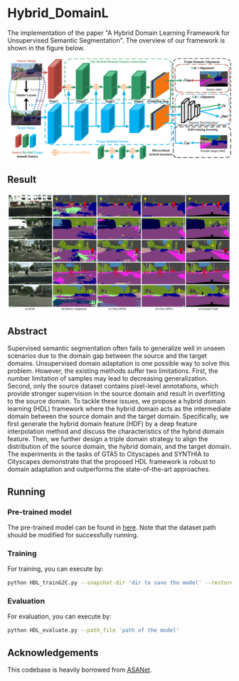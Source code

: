# Hybrid_DomainL

The implementation of the paper "A Hybrid Domain Learning Framework for Unsupervised Semantic Segmentation". The overview of our framework is shown in the figure below.

![](./figs/overview.png)

## Result

![](./figs/featurevisual.jpg)

## Abstract
Supervised semantic segmentation often fails to generalize well in unseen scenarios due to the domain gap between the source and the target domains. Unsupervised domain adaptation is one possible way to solve this problem. However, the existing methods suffer two limitations. First, the number limitation of samples may lead to decreasing generalization. Second, only the source dataset contains pixel-level annotations, which provide stronger supervision in the source domain and result in overfitting to the source domain. To tackle these issues, we propose a hybrid domain learning (HDL) framework where the hybrid domain acts as the intermediate domain between the source domain and the target domain. Specifically, we first generate the hybrid domain feature (HDF) by a deep feature interpolation method and discuss the characteristics of the hybrid domain feature. Then, we further design a triple domain strategy to align the distribution of the source domain, the hybrid domain, and the target domain. The experiments in the tasks of GTA5 to Cityscapes and SYNTHIA to Cityscapes demonstrate that the proposed HDL framework is robust to domain adaptation and outperforms the state-of-the-art approaches.

## Running 

### Pre-trained model 
The pre-trained model can be found in [here](https://drive.google.com/drive/folders/12Ra5T35A5mU1YFcpBiM2FYlUrd30vQ9H?usp=sharing). Note that the dataset path should be modified for successfully running.

### Training
For training, you can execute by:
```bash
python HDL_trainG2C.py --snapshot-dir 'dir to save the model' --restore-from 'path of init model'
```

### Evaluation
For evaluation, you can execute by:
```bash
python HDL_evaluate.py --path_file 'path of the model'
```

## Acknowledgements
This codebase is heavily borrowed from [ASANet](https://github.com/idealwei/ASANet).
